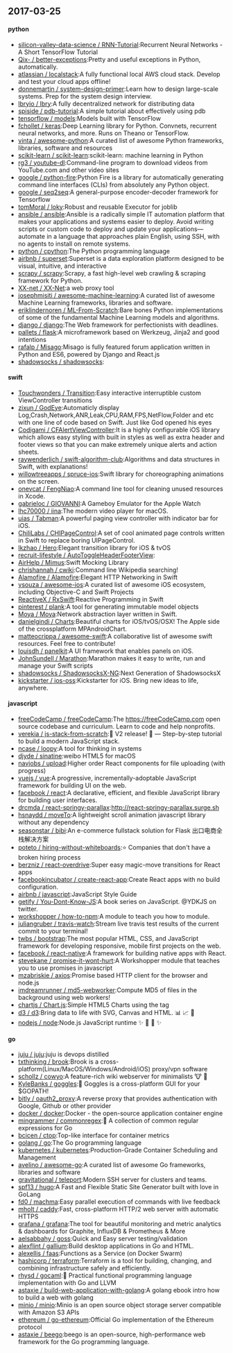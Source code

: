 ## 2017-03-25

#### python
* [silicon-valley-data-science / RNN-Tutorial](https://github.com/silicon-valley-data-science/RNN-Tutorial):Recurrent Neural Networks - A Short TensorFlow Tutorial
* [Qix- / better-exceptions](https://github.com/Qix-/better-exceptions):Pretty and useful exceptions in Python, automatically.
* [atlassian / localstack](https://github.com/atlassian/localstack):A fully functional local AWS cloud stack. Develop and test your cloud apps offline!
* [donnemartin / system-design-primer](https://github.com/donnemartin/system-design-primer):Learn how to design large-scale systems. Prep for the system design interview.
* [lbryio / lbry](https://github.com/lbryio/lbry):A fully decentralized network for distributing data
* [spiside / pdb-tutorial](https://github.com/spiside/pdb-tutorial):A simple tutorial about effectively using pdb
* [tensorflow / models](https://github.com/tensorflow/models):Models built with TensorFlow
* [fchollet / keras](https://github.com/fchollet/keras):Deep Learning library for Python. Convnets, recurrent neural networks, and more. Runs on Theano or TensorFlow.
* [vinta / awesome-python](https://github.com/vinta/awesome-python):A curated list of awesome Python frameworks, libraries, software and resources
* [scikit-learn / scikit-learn](https://github.com/scikit-learn/scikit-learn):scikit-learn: machine learning in Python
* [rg3 / youtube-dl](https://github.com/rg3/youtube-dl):Command-line program to download videos from YouTube.com and other video sites
* [google / python-fire](https://github.com/google/python-fire):Python Fire is a library for automatically generating command line interfaces (CLIs) from absolutely any Python object.
* [google / seq2seq](https://github.com/google/seq2seq):A general-purpose encoder-decoder framework for Tensorflow
* [tomMoral / loky](https://github.com/tomMoral/loky):Robust and reusable Executor for joblib
* [ansible / ansible](https://github.com/ansible/ansible):Ansible is a radically simple IT automation platform that makes your applications and systems easier to deploy. Avoid writing scripts or custom code to deploy and update your applications— automate in a language that approaches plain English, using SSH, with no agents to install on remote systems.
* [python / cpython](https://github.com/python/cpython):The Python programming language
* [airbnb / superset](https://github.com/airbnb/superset):Superset is a data exploration platform designed to be visual, intuitive, and interactive
* [scrapy / scrapy](https://github.com/scrapy/scrapy):Scrapy, a fast high-level web crawling & scraping framework for Python.
* [XX-net / XX-Net](https://github.com/XX-net/XX-Net):a web proxy tool
* [josephmisiti / awesome-machine-learning](https://github.com/josephmisiti/awesome-machine-learning):A curated list of awesome Machine Learning frameworks, libraries and software.
* [eriklindernoren / ML-From-Scratch](https://github.com/eriklindernoren/ML-From-Scratch):Bare bones Python implementations of some of the fundamental Machine Learning models and algorithms.
* [django / django](https://github.com/django/django):The Web framework for perfectionists with deadlines.
* [pallets / flask](https://github.com/pallets/flask):A microframework based on Werkzeug, Jinja2 and good intentions
* [rafalp / Misago](https://github.com/rafalp/Misago):Misago is fully featured forum application written in Python and ES6, powered by Django and React.js
* [shadowsocks / shadowsocks](https://github.com/shadowsocks/shadowsocks):

#### swift
* [Touchwonders / Transition](https://github.com/Touchwonders/Transition):Easy interactive interruptible custom ViewController transitions
* [zixun / GodEye](https://github.com/zixun/GodEye):Automaticly display Log,Crash,Network,ANR,Leak,CPU,RAM,FPS,NetFlow,Folder and etc with one line of code based on Swift. Just like God opened his eyes
* [Codigami / CFAlertViewController](https://github.com/Codigami/CFAlertViewController):It is a highly configurable iOS library which allows easy styling with built in styles as well as extra header and footer views so that you can make extremely unique alerts and action sheets.
* [raywenderlich / swift-algorithm-club](https://github.com/raywenderlich/swift-algorithm-club):Algorithms and data structures in Swift, with explanations!
* [willowtreeapps / spruce-ios](https://github.com/willowtreeapps/spruce-ios):Swift library for choreographing animations on the screen.
* [onevcat / FengNiao](https://github.com/onevcat/FengNiao):A command line tool for cleaning unused resources in Xcode.
* [gabrieloc / GIOVANNI](https://github.com/gabrieloc/GIOVANNI):A Gameboy Emulator for the Apple Watch
* [lhc70000 / iina](https://github.com/lhc70000/iina):The modern video player for macOS.
* [uias / Tabman](https://github.com/uias/Tabman):A powerful paging view controller with indicator bar for iOS.
* [ChiliLabs / CHIPageControl](https://github.com/ChiliLabs/CHIPageControl):A set of cool animated page controls written in Swift to replace boring UIPageControl.
* [lkzhao / Hero](https://github.com/lkzhao/Hero):Elegant transition library for iOS & tvOS
* [recruit-lifestyle / AutoToggleHeaderFooterView](https://github.com/recruit-lifestyle/AutoToggleHeaderFooterView):
* [AirHelp / Mimus](https://github.com/AirHelp/Mimus):Swift Mocking Library
* [chrishannah / cwiki](https://github.com/chrishannah/cwiki):Command line Wikipedia searching!
* [Alamofire / Alamofire](https://github.com/Alamofire/Alamofire):Elegant HTTP Networking in Swift
* [vsouza / awesome-ios](https://github.com/vsouza/awesome-ios):A curated list of awesome iOS ecosystem, including Objective-C and Swift Projects
* [ReactiveX / RxSwift](https://github.com/ReactiveX/RxSwift):Reactive Programming in Swift
* [pinterest / plank](https://github.com/pinterest/plank):A tool for generating immutable model objects
* [Moya / Moya](https://github.com/Moya/Moya):Network abstraction layer written in Swift.
* [danielgindi / Charts](https://github.com/danielgindi/Charts):Beautiful charts for iOS/tvOS/OSX! The Apple side of the crossplatform MPAndroidChart.
* [matteocrippa / awesome-swift](https://github.com/matteocrippa/awesome-swift):A collaborative list of awesome swift resources. Feel free to contribute!
* [louisdh / panelkit](https://github.com/louisdh/panelkit):A UI framework that enables panels on iOS.
* [JohnSundell / Marathon](https://github.com/JohnSundell/Marathon):Marathon makes it easy to write, run and manage your Swift scripts
* [shadowsocks / ShadowsocksX-NG](https://github.com/shadowsocks/ShadowsocksX-NG):Next Generation of ShadowsocksX
* [kickstarter / ios-oss](https://github.com/kickstarter/ios-oss):Kickstarter for iOS. Bring new ideas to life, anywhere.

#### javascript
* [freeCodeCamp / freeCodeCamp](https://github.com/freeCodeCamp/freeCodeCamp):The https://freeCodeCamp.com open source codebase and curriculum. Learn to code and help nonprofits.
* [verekia / js-stack-from-scratch](https://github.com/verekia/js-stack-from-scratch):🎉 V2 release! 🎉 — Step-by-step tutorial to build a modern JavaScript stack.
* [ncase / loopy](https://github.com/ncase/loopy):A tool for thinking in systems
* [djyde / sinatine](https://github.com/djyde/sinatine):weibo HTML5 for macOS
* [navjobs / upload](https://github.com/navjobs/upload):Higher order React components for file uploading (with progress)
* [vuejs / vue](https://github.com/vuejs/vue):A progressive, incrementally-adoptable JavaScript framework for building UI on the web.
* [facebook / react](https://github.com/facebook/react):A declarative, efficient, and flexible JavaScript library for building user interfaces.
* [drcmda / react-springy-parallax](https://github.com/drcmda/react-springy-parallax):http://react-springy-parallax.surge.sh
* [hsnaydd / moveTo](https://github.com/hsnaydd/moveTo):A lightweight scroll animation javascript library without any dependency
* [seasonstar / bibi](https://github.com/seasonstar/bibi):An e-commerce fullstack solution for Flask 出口电商全栈解决方案
* [poteto / hiring-without-whiteboards](https://github.com/poteto/hiring-without-whiteboards):⭐️ Companies that don't have a broken hiring process
* [berzniz / react-overdrive](https://github.com/berzniz/react-overdrive):Super easy magic-move transitions for React apps
* [facebookincubator / create-react-app](https://github.com/facebookincubator/create-react-app):Create React apps with no build configuration.
* [airbnb / javascript](https://github.com/airbnb/javascript):JavaScript Style Guide
* [getify / You-Dont-Know-JS](https://github.com/getify/You-Dont-Know-JS):A book series on JavaScript. @YDKJS on twitter.
* [workshopper / how-to-npm](https://github.com/workshopper/how-to-npm):A module to teach you how to module.
* [juliangruber / travis-watch](https://github.com/juliangruber/travis-watch):Stream live travis test results of the current commit to your terminal!
* [twbs / bootstrap](https://github.com/twbs/bootstrap):The most popular HTML, CSS, and JavaScript framework for developing responsive, mobile first projects on the web.
* [facebook / react-native](https://github.com/facebook/react-native):A framework for building native apps with React.
* [stevekane / promise-it-wont-hurt](https://github.com/stevekane/promise-it-wont-hurt):A Workshopper module that teaches you to use promises in javascript
* [mzabriskie / axios](https://github.com/mzabriskie/axios):Promise based HTTP client for the browser and node.js
* [imdreamrunner / md5-webworker](https://github.com/imdreamrunner/md5-webworker):Compute MD5 of files in the background using web workers!
* [chartjs / Chart.js](https://github.com/chartjs/Chart.js):Simple HTML5 Charts using the <canvas> tag
* [d3 / d3](https://github.com/d3/d3):Bring data to life with SVG, Canvas and HTML. 📊 📈 🎉
* [nodejs / node](https://github.com/nodejs/node):Node.js JavaScript runtime ✨ 🐢 🚀 ✨

#### go
* [juju / juju](https://github.com/juju/juju):juju is devops distilled
* [txthinking / brook](https://github.com/txthinking/brook):Brook is a cross-platform(Linux/MacOS/Windows/Android/iOS) proxy/vpn software
* [schollz / cowyo](https://github.com/schollz/cowyo):A feature-rich wiki webserver for minimalists 🐮 💬
* [KyleBanks / goggles](https://github.com/KyleBanks/goggles):🔭 Goggles is a cross-platform GUI for your $GOPATH!
* [bitly / oauth2_proxy](https://github.com/bitly/oauth2_proxy):A reverse proxy that provides authentication with Google, Github or other provider
* [docker / docker](https://github.com/docker/docker):Docker - the open-source application container engine
* [mingrammer / commonregex](https://github.com/mingrammer/commonregex):🍫 A collection of common regular expressions for Go
* [bcicen / ctop](https://github.com/bcicen/ctop):Top-like interface for container metrics
* [golang / go](https://github.com/golang/go):The Go programming language
* [kubernetes / kubernetes](https://github.com/kubernetes/kubernetes):Production-Grade Container Scheduling and Management
* [avelino / awesome-go](https://github.com/avelino/awesome-go):A curated list of awesome Go frameworks, libraries and software
* [gravitational / teleport](https://github.com/gravitational/teleport):Modern SSH server for clusters and teams.
* [spf13 / hugo](https://github.com/spf13/hugo):A Fast and Flexible Static Site Generator built with love in GoLang
* [fd0 / machma](https://github.com/fd0/machma):Easy parallel execution of commands with live feedback
* [mholt / caddy](https://github.com/mholt/caddy):Fast, cross-platform HTTP/2 web server with automatic HTTPS
* [grafana / grafana](https://github.com/grafana/grafana):The tool for beautiful monitoring and metric analytics & dashboards for Graphite, InfluxDB & Prometheus & More
* [aelsabbahy / goss](https://github.com/aelsabbahy/goss):Quick and Easy server testing/validation
* [alexflint / gallium](https://github.com/alexflint/gallium):Build desktop applications in Go and HTML.
* [alexellis / faas](https://github.com/alexellis/faas):Functions as a Service (on Docker Swarm)
* [hashicorp / terraform](https://github.com/hashicorp/terraform):Terraform is a tool for building, changing, and combining infrastructure safely and efficiently.
* [rhysd / gocaml](https://github.com/rhysd/gocaml):🐫 Practical functional programming language implementation with Go and LLVM
* [astaxie / build-web-application-with-golang](https://github.com/astaxie/build-web-application-with-golang):A golang ebook intro how to build a web with golang
* [minio / minio](https://github.com/minio/minio):Minio is an open source object storage server compatible with Amazon S3 APIs
* [ethereum / go-ethereum](https://github.com/ethereum/go-ethereum):Official Go implementation of the Ethereum protocol
* [astaxie / beego](https://github.com/astaxie/beego):beego is an open-source, high-performance web framework for the Go programming language.
